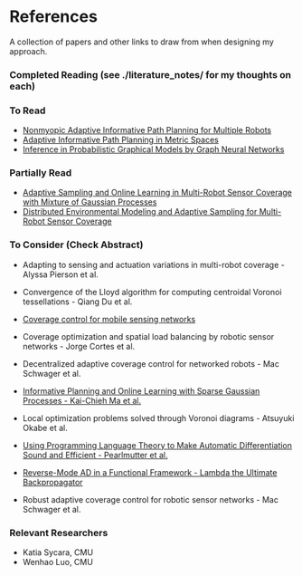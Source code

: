 # References

A collection of papers and other links to draw from when designing my approach.

### Completed Reading (see ./literature_notes/ for my thoughts on each)

### To Read
* [Nonmyopic Adaptive Informative Path Planning for Multiple Robots](https://www.ijcai.org/Proceedings/09/Papers/306.pdf "link to pdf")
* [Adaptive Informative Path Planning in Metric Spaces](http://bigbird.comp.nus.edu.sg/m2ap/wordpress/wp-content/uploads/2016/08/ijrr16.pdf "link to pdf")
* [Inference in Probabilistic Graphical Models by Graph Neural Networks](https://arxiv.org/pdf/1803.07710.pdf "link to pdf")

### Partially Read
* [Adaptive Sampling and Online Learning in Multi-Robot Sensor Coverage with Mixture of Gaussian Processes](https://www.ri.cmu.edu/wp-content/uploads/2018/08/ICRA18_AdaSam_Coverage.pdf "link to pdf")
* [Distributed Environmental Modeling and Adaptive Sampling for Multi-Robot Sensor Coverage](http://delivery.acm.org/10.1145/3340000/3331862/p1488-luo.pdf?ip=143.232.65.236&id=3331862&acc=ACTIVE%20SERVICE&key=F82E6B88364EF649%2EEA76AD5B95F3C532%2E4D4702B0C3E38B35%2E4D4702B0C3E38B35&__acm__=1565979938_bdb296df9eb427a339cce644924b3b47 "link to pdf")

### To Consider (Check Abstract)
* Adapting to sensing and actuation variations in multi-robot coverage - Alyssa Pierson et al.
* Convergence of the Lloyd algorithm for computing centroidal Voronoi tessellations - Qiang Du et al.
* [Coverage control for mobile sensing networks](http://web.mit.edu/~jadbabai/www/ESE680/Bullo%20-%20coverage%20control%20for%20mobile%20networks%20-%202002j-cmkb.pdf "link to pdf")
* Coverage optimization and spatial load balancing by robotic sensor networks - Jorge Cortes et al.
* Decentralized adaptive coverage control for networked robots - Mac Schwager et al.
* [Informative Planning and Online Learning with Sparse Gaussian Processes - Kai-Chieh Ma et al.](https://arxiv.org/pdf/1609.07560.pdf "link to pdf")
* Local optimization problems solved through Voronoi diagrams - Atsuyuki Okabe et al.
* [Using Programming Language Theory to Make Automatic Differentiation Sound and Efficient - Pearlmutter et al.](http://www.bcl.hamilton.ie/~barak/papers/sound-efficient-ad2008.pdf "link to pdf")
* [Reverse-Mode AD in a Functional Framework - Lambda the Ultimate Backpropagator](http://www.bcl.hamilton.ie/~barak/papers/toplas-reverse.pdf "link to pdf")

* Robust adaptive coverage control for robotic sensor networks - Mac Schwager et al.

### Relevant Researchers
* Katia Sycara, CMU
* Wenhao Luo, CMU